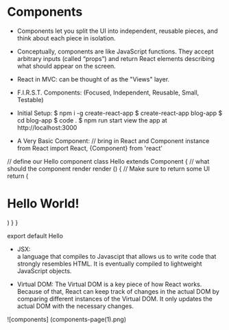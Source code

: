 # Components

- Components let you split the UI into independent, reusable pieces, and think about each piece in isolation.
- Conceptually, components are like JavaScript functions. They accept arbitrary inputs (called “props”) and return React elements describing what should appear on the screen.
- React in MVC: can be thought of as the "Views" layer.
- F.I.R.S.T. Components:
  (Focused, Independent, Reusable, Small, Testable)

- Initial Setup:
$ npm i -g create-react-app
$ create-react-app blog-app
$ cd blog-app
$ code .
$ npm run start
view the app at http://localhost:3000

- A Very Basic Component:
// bring in React and Component instance from React
import React, {Component} from 'react'

// define our Hello component
class Hello extends Component {
  // what should the component render
  render () {
    // Make sure to return some UI
    return (
      <h1>Hello World!</h1>
    )
  }
}

export default Hello

- JSX:  
a language that compiles to Javascipt that allows us to write code that strongly resembles HTML. It is eventually compiled to lightweight JavaScript objects.

- Virtual DOM:
The Virtual DOM is a key piece of how React works.
Because of that, React can keep track of changes in the actual DOM by comparing different instances of the Virtual DOM.
It only updates the actual DOM with the necessary changes.

![components] (components-page(1).png)
